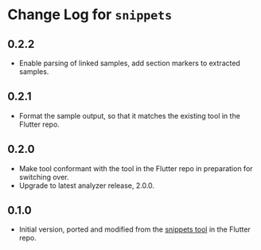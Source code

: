 # Change Log for `snippets`

## 0.2.2

* Enable parsing of linked samples, add section markers to extracted samples.

## 0.2.1

* Format the sample output, so that it matches the existing tool in the Flutter repo.

## 0.2.0

* Make tool conformant with the tool in the Flutter repo in preparation for switching over.
* Upgrade to latest analyzer release, 2.0.0.

## 0.1.0

* Initial version, ported and modified from the [snippets tool](https://github.com/flutter/flutter/tree/master/dev/snippets) in the Flutter repo.
